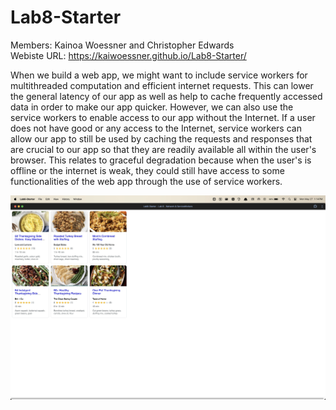 # Lab8-Starter
Members: Kainoa Woessner and Christopher Edwards  
Webiste URL: https://kaiwoessner.github.io/Lab8-Starter/  

When we build a web app, we might want to include service workers for multithreaded computation and efficient internet requests. This can lower the general latency of our app as well as help to cache frequently accessed data in order to make our app quicker. However, we can also use the service workers to enable access to our app without the Internet. If a user does not have good or any access to the Internet, service workers can allow our app to still be used by caching the requests and responses that are crucial to our app so that they are readily available all within the user's browser. This relates to graceful degradation because when the user's is offline or the internet is weak, they could still have access to some functionalities of the web app through the use of service workers. 

![img](pwa.png)
